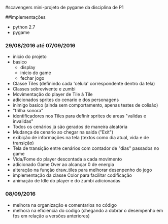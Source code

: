 #scavengers
mini-projeto de pygame da disciplina de P1

##implementações

- python 2.7
- pygame

### 29/08/2016 até 07/09/2016

* inicio do projeto
* basico
  * display
  * inicio do game
  * fechar jogo
* Classe Tiles (definindo cada 'célula' correspondente dentro da tela)
* Classes sobrevivente e zumbi
* Movimentação do player de Tile à Tile
* adicionados sprites do cenario e dos personagens
* inimigo basico (ainda sem comportamento, apenas testes de colisão)
* "trilha sonora"
* identificadores nos Tiles para definir sprites de areas "validas e invalidas"
* Todos os cenários já são gerados de maneira aleatória
* Mudança de cenario ao chegar na saida ("Exit")
* exibição de informações na tela (textos como dia atual, vida e de transição)
* Tela de transição entre cenários com contador de "dias" passados no game
* Vida/Fome do player descontada a cada movimento
* adicionado Game Over ao alcançar 0 de energia
* alteração na função draw_tiles para melhorar desenpenho do jogo
* implementação da classe Color para facilitar codificação
* animação de Idle do player e do zumbi adicionadas

### 08/09/2016

* melhora na organização e comentarios no código
* melhora na eficiencia do codigo (chegando a dobrar o desempenho em fps em relação a versões anteriores)
